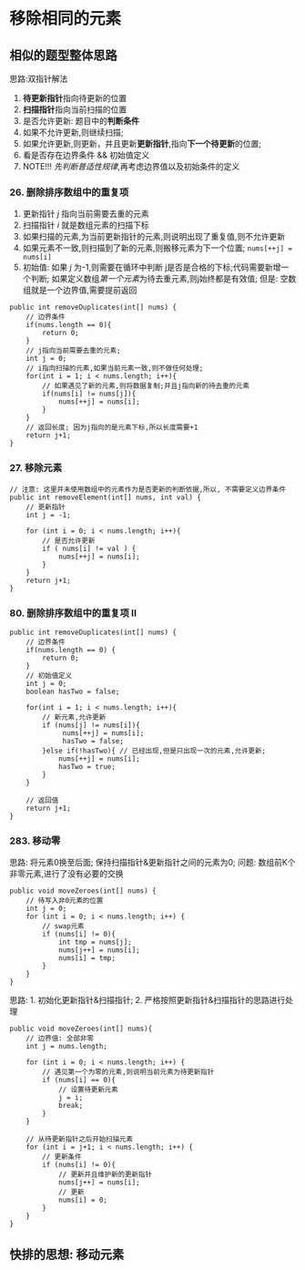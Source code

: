 # 移除相同的元素


## 相似的题型整体思路

  思路:双指针解法
  1. **待更新指针**指向待更新的位置
  2. **扫描指针**指向当前扫描的位置
  3. 是否允许更新: 题目中的**判断条件**
  4. 如果不允许更新,则继续扫描; 
  5. 如果允许更新,则更新，并且更新**更新指针**,指向**下一个待更新**的位置;
  6. 看是否存在边界条件 && 初始值定义
  7. NOTE!!! _先判断普适性规律_,再考虑边界值以及初始条件的定义

### 26. 删除排序数组中的重复项
  1. 更新指针 _j_ 指向当前需要去重的元素
  2. 扫描指针 _i_ 就是数组元素的扫描下标
  3. 如果扫描的元素,为当前更新指针的元素,则说明出现了重复值,则不允许更新
  4. 如果元素不一致,则扫描到了新的元素,则搬移元素为下一个位置; `nums[++j] = nums[i]`
  5. 初始值: 如果 _j_ 为-1,则需要在循环中判断 j是否是合格的下标;代码需要新增一个判断; 如果定义数组*第一个元素*为待去重元素,则j始终都是有效值;
     但是: 空数组就是一个边界值,需要提前返回


    public int removeDuplicates(int[] nums) {
        // 边界条件
        if(nums.length == 0){
            return 0;
        }
        // j指向当前需要去重的元素;
        int j = 0;
        // i指向扫描的元素,如果当前元素一致,则不做任何处理;
        for(int i = 1; i < nums.length; i++){
            // 如果遇见了新的元素,则将数据复制;并且j指向新的待去重的元素
            if(nums[i] != nums[j]){
                nums[++j] = nums[i];
            }
        }
        // 返回长度; 因为j指向的是元素下标,所以长度需要+1
        return j+1;
    }
  
  
### 27. 移除元素

    // 注意: 这里并未使用数组中的元素作为是否更新的判断依据,所以, 不需要定义边界条件
    public int removeElement(int[] nums, int val) {
        // 更新指针
        int j = -1;
        
        for (int i = 0; i < nums.length; i++){
            // 是否允许更新
            if ( nums[i] != val ) {
                nums[++j] = nums[i];
            }
        }
        return j+1;
    }


### 80. 删除排序数组中的重复项 II

    public int removeDuplicates(int[] nums) {
        // 边界条件
        if(nums.length == 0) {
            return 0;
        }
        // 初始值定义
        int j = 0;
        boolean hasTwo = false;

        for(int i = 1; i < nums.length; i++){
            // 新元素,允许更新
            if (nums[j] != nums[i]){
                 nums[++j] = nums[i];
                 hasTwo = false;
            }else if(!hasTwo){ // 已经出现,但是只出现一次的元素,允许更新;
                nums[++j] = nums[i];
                hasTwo = true;
            }
        }
        
        // 返回值
        return j+1;
    }

### 283. 移动零

思路: 将元素0换至后面; 保持扫描指针&更新指针之间的元素为0; 问题: 数组前K个非零元素,进行了没有必要的交换
    
    public void moveZeroes(int[] nums) {
        // 待写入非0元素的位置
        int j = 0;
        for (int i = 0; i < nums.length; i++) {
            // swap元素
            if (nums[i] != 0){
                int tmp = nums[j];
                nums[j++] = nums[i];
                nums[i] = tmp;
            }
        }
    }
    
思路: 1. 初始化更新指针&扫描指针; 2. 严格按照更新指针&扫描指针的思路进行处理

    public void moveZeroes(int[] nums){
        // 边界值: 全部非零
        int j = nums.length;
        
        for (int i = 0; i < nums.length; i++) {
            // 遇见第一个为零的元素,则说明当前元素为待更新指针
            if (nums[i] == 0){
                // 设置待更新元素
                j = i;
                break;
            }
        }
        
        // 从待更新指针之后开始扫描元素
        for (int i = j+1; i < nums.length; i++) {
            // 更新条件
            if (nums[i] != 0){
                // 更新并且维护新的更新指针
                nums[j++] = nums[i];
                // 更新
                nums[i] = 0;
            }
        }
    }

## 快排的思想: 移动元素
